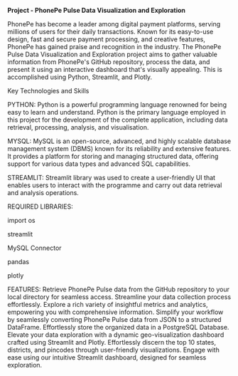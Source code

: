 **Project - PhonePe Pulse Data Visualization and Exploration**

PhonePe has become a leader among digital payment platforms, serving millions of users for their daily transactions. Known for its easy-to-use design, fast and secure payment processing, and creative features, PhonePe has gained praise and recognition in the industry. The PhonePe Pulse Data Visualization and Exploration project aims to gather valuable information from PhonePe's GitHub repository, process the data, and present it using an interactive dashboard that's visually appealing. This is accomplished using Python, Streamlit, and Plotly.

Key Technologies and Skills

PYTHON: Python is a powerful programming language renowned for being easy to learn and understand. Python is the primary language employed in this project for the development of the complete application, including data retrieval, processing, analysis, and visualisation.

MYSQL: MySQL is an open-source, advanced, and highly scalable database management system (DBMS) known for its reliability and extensive features. It provides a platform for storing and managing structured data, offering support for various data types and advanced SQL capabilities.

STREAMLIT: Streamlit library was used to create a user-friendly UI that enables users to interact with the programme and carry out data retrieval and analysis operations.

REQUIRED LIBRARIES:

import os

streamlit

MySQL Connector

pandas

plotly



FEATURES:
Retrieve PhonePe Pulse data from the GitHub repository to your local directory for seamless access. Streamline your data collection process effortlessly. Explore a rich variety of insightful metrics and analytics, empowering you with comprehensive information.
Simplify your workflow by seamlessly converting PhonePe Pulse data from JSON to a structured DataFrame. Effortlessly store the organized data in a PostgreSQL Database.
Elevate your data exploration with a dynamic geo-visualization dashboard crafted using Streamlit and Plotly.
Effortlessly discern the top 10 states, districts, and pincodes through user-friendly visualizations. Engage with ease using our intuitive Streamlit dashboard, designed for seamless exploration.
